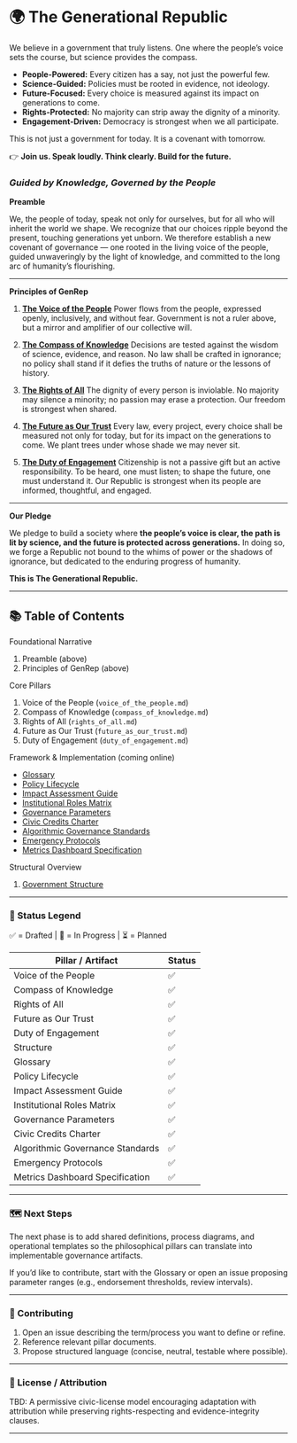 # 🌍 The Generational Republic
We believe in a government that truly listens. One where the people’s voice sets the course, but science provides the compass.

* **People-Powered:** Every citizen has a say, not just the powerful few.
* **Science-Guided:** Policies must be rooted in evidence, not ideology.
* **Future-Focused:** Every choice is measured against its impact on generations to come.
* **Rights-Protected:** No majority can strip away the dignity of a minority.
* **Engagement-Driven:** Democracy is strongest when we all participate.

This is not just a government for today.
It is a covenant with tomorrow.

👉 **Join us. Speak loudly. Think clearly. Build for the future.**

### *Guided by Knowledge, Governed by the People*

**Preamble**

We, the people of today, speak not only for ourselves, but for all who will inherit the world we shape.
We recognize that our choices ripple beyond the present, touching generations yet unborn.
We therefore establish a new covenant of governance — one rooted in the living voice of the people, guided unwaveringly by the light of knowledge, and committed to the long arc of humanity’s flourishing.

---

**Principles of GenRep**

1. [**The Voice of the People**](./voice_of_the_people.md)
   Power flows from the people, expressed openly, inclusively, and without fear.
   Government is not a ruler above, but a mirror and amplifier of our collective will.

2. [**The Compass of Knowledge**](./compass_of_knowledge.md)
   Decisions are tested against the wisdom of science, evidence, and reason.
   No law shall be crafted in ignorance; no policy shall stand if it defies the truths of nature or the lessons of history.

3. [**The Rights of All**](./rights_of_all.md)
   The dignity of every person is inviolable.
   No majority may silence a minority; no passion may erase a protection.
   Our freedom is strongest when shared.

4. [**The Future as Our Trust**](./future_as_our_trust.md)
   Every law, every project, every choice shall be measured not only for today,
   but for its impact on the generations to come.
   We plant trees under whose shade we may never sit.

5. [**The Duty of Engagement**](./duty_of_engagement.md)
   Citizenship is not a passive gift but an active responsibility.
   To be heard, one must listen; to shape the future, one must understand it.
   Our Republic is strongest when its people are informed, thoughtful, and engaged.

---

**Our Pledge**

We pledge to build a society where **the people’s voice is clear, the path is lit by science, and the future is protected across generations.**
In doing so, we forge a Republic not bound to the whims of power or the shadows of ignorance,
but dedicated to the enduring progress of humanity.

**This is The Generational Republic.**

---

## 📚 Table of Contents

Foundational Narrative
1. Preamble (above)
2. Principles of GenRep (above)

Core Pillars
1. Voice of the People (`voice_of_the_people.md`)
2. Compass of Knowledge (`compass_of_knowledge.md`)
3. Rights of All (`rights_of_all.md`)
4. Future as Our Trust (`future_as_our_trust.md`)
5. Duty of Engagement (`duty_of_engagement.md`)

Framework & Implementation (coming online)
* [Glossary](./GLOSSARY.md)
* [Policy Lifecycle](./PROCESS_LIFECYCLE.md)
* [Impact Assessment Guide](./IMPACT_ASSESSMENT_GUIDE.md)
* [Institutional Roles Matrix](./INSTITUTIONAL_ROLES.md)
* [Governance Parameters](./GOVERNANCE_PARAMETERS.md)
* [Civic Credits Charter](./CIVIC_CREDITS_CHARTER.md)
* [Algorithmic Governance Standards](./ALGORITHMIC_GOVERNANCE.md)
* [Emergency Protocols](./EMERGENCY_PROTOCOLS.md)
* [Metrics Dashboard Specification](./METRICS_DASHBOARD_SPEC.md)

Structural Overview
1.  [Government Structure](./Structure.md)

---

### 🔧 Status Legend

✅ = Drafted | 🔄 = In Progress | ⏳ = Planned

| Pillar / Artifact | Status |
|-------------------|--------|
| Voice of the People | ✅ |
| Compass of Knowledge | ✅ |
| Rights of All | ✅ |
| Future as Our Trust | ✅ |
| Duty of Engagement | ✅ |
| Structure | ✅ |
| Glossary | ✅ |
| Policy Lifecycle | ✅ |
| Impact Assessment Guide | ✅ |
| Institutional Roles Matrix | ✅ |
| Governance Parameters | ✅ |
| Civic Credits Charter | ✅ |
| Algorithmic Governance Standards | ✅ |
| Emergency Protocols | ✅ |
| Metrics Dashboard Specification | ✅ |

---

### 🗺 Next Steps

The next phase is to add shared definitions, process diagrams, and operational templates so the philosophical pillars can translate into implementable governance artifacts.

If you’d like to contribute, start with the Glossary or open an issue proposing parameter ranges (e.g., endorsement thresholds, review intervals).

---

### 🤝 Contributing

1. Open an issue describing the term/process you want to define or refine.
2. Reference relevant pillar documents.
3. Propose structured language (concise, neutral, testable where possible).

---

### 📄 License / Attribution

TBD: A permissive civic-license model encouraging adaptation with attribution while preserving rights-respecting and evidence-integrity clauses.

---




